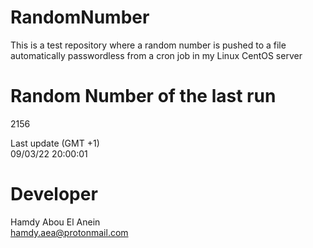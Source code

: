 # RandomNumber    
This is a test repository where a random number is pushed to a file automatically passwordless from a cron job in my Linux CentOS server    
# Random Number of the last run   
2156
      
Last update (GMT +1)    
09/03/22 20:00:01
# Developer    
Hamdy Abou El Anein   
hamdy.aea@protonmail.com
